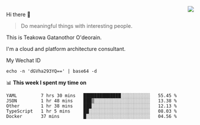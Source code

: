 <img align="right" src="https://github-readme-stats.vercel.app/api?username=Teakowa&show_icons=true&icon_color=2f80ed&text_color=718096&bg_color=ffffff&hide_title=true" />

Hi there 👋

> Do meaningful things with interesting people.

This is Teakowa Gatanothor O'deorain.

I'm a cloud and platform architecture consultant.

My Wechat ID

```
echo -n 'dGVha293YQ==' | base64 -d
```

📊 **This week I spent my time on**
<!--START_SECTION:waka-->
```text
YAML         7 hrs 30 mins   ██████████████░░░░░░░░░░░   55.45 % 
JSON         1 hr 48 mins    ███▒░░░░░░░░░░░░░░░░░░░░░   13.38 % 
Other        1 hr 38 mins    ███░░░░░░░░░░░░░░░░░░░░░░   12.13 % 
TypeScript   1 hr 5 mins     ██░░░░░░░░░░░░░░░░░░░░░░░   08.03 % 
Docker       37 mins         █░░░░░░░░░░░░░░░░░░░░░░░░   04.56 % 
```
<!--END_SECTION:waka-->
